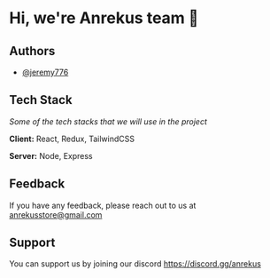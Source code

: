 
# Hi, we're Anrekus team 👋


## Authors

- [@jeremy776](https://www.github.com/jeremy776)


## Tech Stack
*Some of the tech stacks that we will use in the project*

**Client:** React, Redux, TailwindCSS

**Server:** Node, Express


## Feedback

If you have any feedback, please reach out to us at anrekusstore@gmail.com


## Support

You can support us by joining our discord https://discord.gg/anrekus
